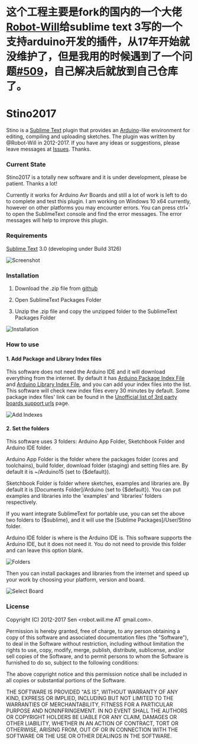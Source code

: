 # 这个工程主要是fork的国内的一个大佬[Robot-Will](https://github.com/Robot-Will)给sublime text 3写的一个支持arduino开发的插件，从17年开始就没维护了，但是我用的时候遇到了一个问题[#509](https://github.com/Robot-Will/Stino/issues/509)，自己解决后就放到自己仓库了。

# Stino2017

Stino is a [Sublime Text](http://www.sublimetext.com) plugin that provides an [Arduino](http://arduino.cc)-like environment for editing, compiling and uploading sketches. The plugin was written by @Robot-Will in 2012-2017. If you have any ideas or suggestions, please leave messages at [Issues](https://github.com/Robot-Will/Stino/issues). Thanks.

### Current State
Stino2017 is a totally new software and it is under development, please be patient. Thanks a lot!

Currently it works for Arduino Avr Boards and still a lot of work is left to do to complete and test this plugin. I am working on Windows 10 x64 currently, however on other platforms you may encounter errors. You can press ctrl+` to open the SublimeText console and find the error messages. The error messages will help to improve this plugin.

### Requirements
[Sublime Text](http://www.sublimetext.com) 3.0 (developing under Build 3126)

![Screenshot](https://github.com/Robot-Will/Stino/blob/Wiki-Images/images/stino_menu01.jpg)

### Installation

1. Download the .zip file from [github](https://github.com/Robot-Will/Stino)

2. Open SublimeText Packages Folder

3. Unzip the .zip file and copy the unzipped folder to the SublimeText Packages Folder

![Installation](https://github.com/Robot-Will/Stino/blob/Wiki-Images/images/s004.jpg)

### How to use
#### 1. Add Package and Library Index files
This software does not need the Arduino IDE and it will download everything from the internet. By default it has [Arduino Package Index File](http://downloads.arduino.cc/packages/package_index.json) and [Arduino Library Index File](http://downloads.arduino.cc/libraries/library_index.json), and you can add your index files into the list. This software will check new index files every 30 minutes by default. Some package index files' link can be found in the [Unofficial list of 3rd party boards support urls](https://github.com/arduino/Arduino/wiki/Unofficial-list-of-3rd-party-boards-support-urls) page.

![Add Indexes](https://github.com/Robot-Will/Stino/blob/Wiki-Images/images/s002.jpg)

#### 2. Set the folders
This software uses 3 folders: Arduino App Folder, Sketchbook Folder and Arduino IDE folder.

Arduino App Folder is the folder where the packages folder (cores and toolchains), build folder, download folder (staging) and setting files are. By default it is ~/Arduino15 (set to {$default}).

Sketchbook Folder is folder where sketches, examples and libraries are. By default it is [Documents Folder]/Arduino (set to {$default}). You can put examples and libraries into the 'examples' and 'libraries' folders respectively.

If you want integrate SublimeText for portable use, you can set the above two folders to {$sublime}, and it will use the [Sublime Packages]/User/Stino folder.

Arduino IDE folder is where is the Arduino IDE is. This software supports the Arduino IDE, but it does not need it. You do not need to provide this folder and can leave this option blank.

![Folders](https://github.com/Robot-Will/Stino/blob/Wiki-Images/images/s001.jpg)

Then you can install packages and libraries from the internet and speed up your work by choosing your platform, version and board.

![Select Board](https://github.com/Robot-Will/Stino/blob/Wiki-Images/images/s003.jpg)

### License

Copyright (C) 2012-2017 Sen <robot.will.me AT gmail.com>.

Permission is hereby granted, free of charge, to any person obtaining a copy of this software and associated documentation files (the "Software"), to deal in the Software without restriction, including without limitation the rights to use, copy, modify, merge, publish, distribute, sublicense, and/or sell copies of the Software, and to permit persons to whom the Software is
furnished to do so, subject to the following conditions:

The above copyright notice and this permission notice shall be included in all copies or substantial portions of the Software.

THE SOFTWARE IS PROVIDED "AS IS", WITHOUT WARRANTY OF ANY KIND, EXPRESS OR IMPLIED, INCLUDING BUT NOT LIMITED TO THE WARRANTIES OF MERCHANTABILITY, FITNESS FOR A PARTICULAR PURPOSE AND NONINFRINGEMENT. IN NO EVENT SHALL THE AUTHORS OR COPYRIGHT HOLDERS BE LIABLE FOR ANY CLAIM, DAMAGES OR OTHER LIABILITY, WHETHER IN AN ACTION OF CONTRACT, TORT OR OTHERWISE, ARISING FROM, OUT OF OR IN CONNECTION WITH THE SOFTWARE OR THE USE OR OTHER DEALINGS IN THE SOFTWARE.
